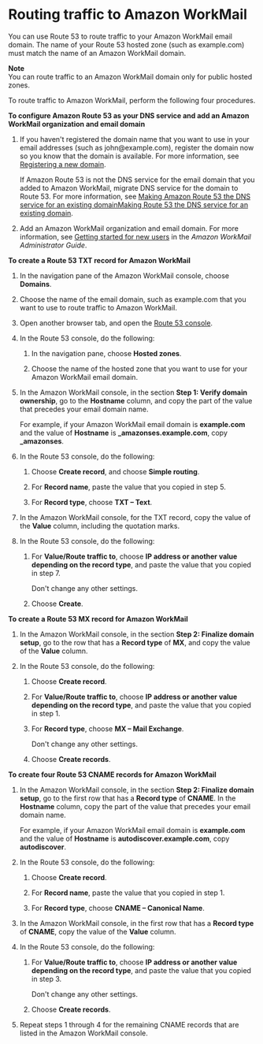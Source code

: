 # Routing traffic to Amazon WorkMail<a name="routing-to-workmail"></a>

You can use Route 53 to route traffic to your Amazon WorkMail email domain\. The name of your Route 53 hosted zone \(such as example\.com\) must match the name of an Amazon WorkMail domain\.

**Note**  
You can route traffic to an Amazon WorkMail domain only for public hosted zones\.

To route traffic to Amazon WorkMail, perform the following four procedures\.<a name="routing-to-workmail-dns-procedure"></a>

**To configure Amazon Route 53 as your DNS service and add an Amazon WorkMail organization and email domain**

1. If you haven't registered the domain name that you want to use in your email addresses \(such as john@example\.com\), register the domain now so you know that the domain is available\. For more information, see [Registering a new domain](domain-register.md)\. 

   If Amazon Route 53 is not the DNS service for the email domain that you added to Amazon WorkMail, migrate DNS service for the domain to Route 53\. For more information, see [Making Amazon Route 53 the DNS service for an existing domainMaking Route 53 the DNS service for an existing domain](MigratingDNS.md)\.

1. Add an Amazon WorkMail organization and email domain\. For more information, see [Getting started for new users](https://docs.aws.amazon.com/workmail/latest/adminguide/getting_started_new_user.html) in the *Amazon WorkMail Administrator Guide*\.<a name="routing-to-workmail-txt-procedure"></a>

**To create a Route 53 TXT record for Amazon WorkMail**

1. In the navigation pane of the Amazon WorkMail console, choose **Domains**\.

1. Choose the name of the email domain, such as example\.com that you want to use to route traffic to Amazon WorkMail\.

1. Open another browser tab, and open the [Route 53 console](https://console.aws.amazon.com/route53/home)\.

1. In the Route 53 console, do the following:

   1. In the navigation pane, choose **Hosted zones**\.

   1. Choose the name of the hosted zone that you want to use for your Amazon WorkMail email domain\.

1. In the Amazon WorkMail console, in the section **Step 1: Verify domain ownership**, go to the **Hostname** column, and copy the part of the value that precedes your email domain name\. 

   For example, if your Amazon WorkMail email domain is **example\.com** and the value of **Hostname** is **\_amazonses\.example\.com**, copy **\_amazonses**\.

1. In the Route 53 console, do the following:

   1. Choose **Create record**, and choose **Simple routing**\.

   1. For **Record name**, paste the value that you copied in step 5\.

   1. For **Record type**, choose **TXT – Text**\.

1. In the Amazon WorkMail console, for the TXT record, copy the value of the **Value** column, including the quotation marks\.

1. In the Route 53 console, do the following:

   1. For **Value/Route traffic to**, choose **IP address or another value depending on the record type**, and paste the value that you copied in step 7\.

      Don't change any other settings\.

   1. Choose **Create**\.<a name="routing-to-workmail-mx-procedure"></a>

**To create a Route 53 MX record for Amazon WorkMail**

1. In the Amazon WorkMail console, in the section **Step 2: Finalize domain setup**, go to the row that has a **Record type** of **MX**, and copy the value of the **Value** column\.

1. In the Route 53 console, do the following:

   1. Choose **Create record**\.

   1. For **Value/Route traffic to**, choose **IP address or another value depending on the record type**, and paste the value that you copied in step 1\.

   1. For **Record type**, choose **MX – Mail Exchange**\.

      Don't change any other settings\.

   1. Choose **Create records**\.<a name="routing-to-workmail-cname-procedure"></a>

**To create four Route 53 CNAME records for Amazon WorkMail**

1. In the Amazon WorkMail console, in the section **Step 2: Finalize domain setup**, go to the first row that has a **Record type** of **CNAME**\. In the **Hostname** column, copy the part of the value that precedes your email domain name\.

   For example, if your Amazon WorkMail email domain is **example\.com** and the value of **Hostname** is **autodiscover\.example\.com**, copy **autodiscover**\.

1. In the Route 53 console, do the following:

   1. Choose **Create record**\.

   1. For **Record name**, paste the value that you copied in step 1\.

   1. For **Record type**, choose **CNAME – Canonical Name**\.

1. In the Amazon WorkMail console, in the first row that has a **Record type** of **CNAME**, copy the value of the **Value** column\.

1. In the Route 53 console, do the following:

   1. For **Value/Route traffic to**, choose **IP address or another value depending on the record type**, and paste the value that you copied in step 3\.

      Don't change any other settings\.

   1. Choose **Create records**\.

1. Repeat steps 1 through 4 for the remaining CNAME records that are listed in the Amazon WorkMail console\.